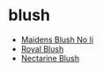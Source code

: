 # blush

 * [Maidens Blush No Ii](../index/m/maidens-blush-no-ii-200154.json)
 * [Royal Blush](../index/r/royal-blush-351592.json)
 * [Nectarine Blush](../index/n/nectarine-blush.json)
